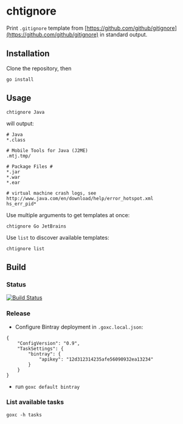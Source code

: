 # chtignore

Print `.gitignore` template from [https://github.com/github/gitignore](https://github.com/github/gitignore) in standard output.

## Installation

Clone the repository, then

    go install
    
## Usage

    chtignore Java

will output:

```
# Java
*.class

# Mobile Tools for Java (J2ME)
.mtj.tmp/

# Package Files #
*.jar
*.war
*.ear

# virtual machine crash logs, see http://www.java.com/en/download/help/error_hotspot.xml
hs_err_pid*
```

Use multiple arguments to get templates at once:

    chtignore Go JetBrains

Use `list` to discover available templates:

    chtignore list

## Build

### Status

[![Build Status](https://travis-ci.org/jcgay/chtignore.svg)](https://travis-ci.org/jcgay/chtignore)

### Release

- Configure Bintray deployment in `.goxc.local.json`:

```
{
    "ConfigVersion": "0.9",
    "TaskSettings": {
        "bintray": {
            "apikey": "12d312314235afe56090932ea13234"
        }
    }
}
```

- run `goxc default bintray`

### List available tasks

    goxc -h tasks

